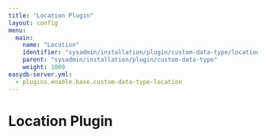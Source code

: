 ```yaml
---
title: "Location Plugin"
layout: config
menu:
  main:
    name: "Location"
    identifier: "sysadmin/installation/plugin/custom-data-type/location"
    parent: "sysadmin/installation/plugin/custom-data-type"
    weight: 1009
easydb-server.yml:
  - plugins.enable.base.custom-data-type-location
---
```

# Location Plugin